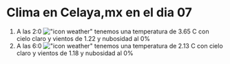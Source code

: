 # Clima en Celaya,mx en el dia 07

1. A las 2:0 !["icon weather"](http://openweathermap.org/img/w/01n.png) tenemos una temperatura de 3.65 C con cielo claro y  vientos de 1.22 y nubosidad al 0%
1. A las 6:0 !["icon weather"](http://openweathermap.org/img/w/01n.png) tenemos una temperatura de 2.13 C con cielo claro y  vientos de 1.18 y nubosidad al 0%
